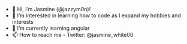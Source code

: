 - 👋 Hi, I’m Jasmine (@jazzym0n)!
- 👀 I’m interested in learning how to code as I expand my hobbies and interests 
- 🌱 I’m currently learning angular
- 📫 How to reach me - Twitter: @jasmine_white00

<!---
jazzym0n/jazzym0n is a ✨ special ✨ repository because its `README.md` (this file) appears on your GitHub profile.
You can click the Preview link to take a look at your changes.
--->
